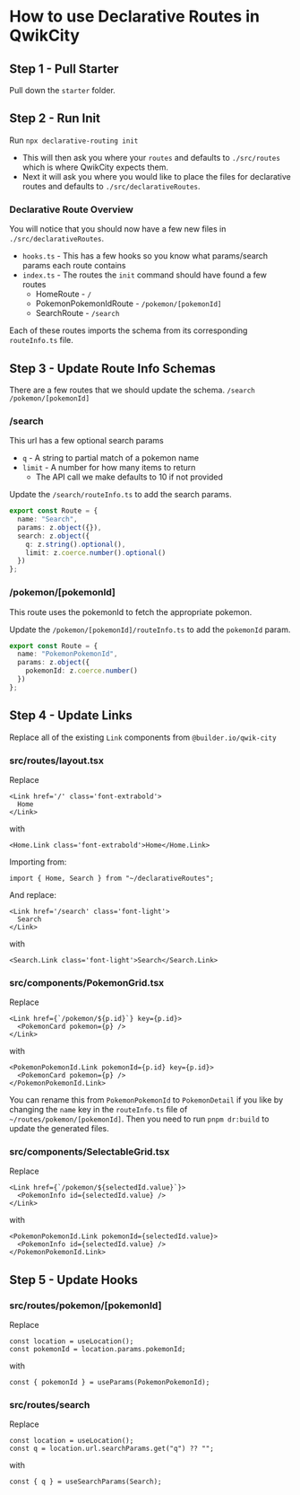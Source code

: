 # How to use Declarative Routes in QwikCity

## Step 1 - Pull Starter

Pull down the `starter` folder.

## Step 2 - Run Init

Run `npx declarative-routing init`

- This will then ask you where your `routes` and defaults to `./src/routes` which is where QwikCity expects them.
- Next it will ask you where you would like to place the files for declarative routes and defaults to `./src/declarativeRoutes`.

### Declarative Route Overview

You will notice that you should now have a few new files in `./src/declarativeRoutes`.

- `hooks.ts` - This has a few hooks so you know what params/search params each route contains
- `index.ts` - The routes the `init` command should have found a few routes
  - HomeRoute - `/`
  - PokemonPokemonIdRoute - `/pokemon/[pokemonId]`
  - SearchRoute - `/search`

Each of these routes imports the schema from its corresponding `routeInfo.ts` file.

## Step 3 - Update Route Info Schemas

There are a few routes that we should update the schema.
`/search`
`/pokemon/[pokemonId]`

### /search

This url has a few optional search params

- `q` - A string to partial match of a pokemon name
- `limit` - A number for how many items to return
  - The API call we make defaults to 10 if not provided

Update the `/search/routeInfo.ts` to add the search params.

```ts
export const Route = {
  name: "Search",
  params: z.object({}),
  search: z.object({
    q: z.string().optional(),
    limit: z.coerce.number().optional()
  })
};
```

### /pokemon/[pokemonId]

This route uses the pokemonId to fetch the appropriate pokemon.

Update the `/pokemon/[pokemonId]/routeInfo.ts` to add the `pokemonId` param.

```ts
export const Route = {
  name: "PokemonPokemonId",
  params: z.object({
    pokemonId: z.coerce.number()
  })
};
```

## Step 4 - Update Links

Replace all of the existing `Link` components from `@builder.io/qwik-city`

### src/routes/layout.tsx

Replace

```tsx
<Link href='/' class='font-extrabold'>
  Home
</Link>
```

with

```tsx
<Home.Link class='font-extrabold'>Home</Home.Link>
```

Importing from:

```tsx
import { Home, Search } from "~/declarativeRoutes";
```

And replace:

```tsx
<Link href='/search' class='font-light'>
  Search
</Link>
```

with

```tsx
<Search.Link class='font-light'>Search</Search.Link>
```

### src/components/PokemonGrid.tsx

Replace

```tsx
<Link href={`/pokemon/${p.id}`} key={p.id}>
  <PokemonCard pokemon={p} />
</Link>
```

with

```tsx
<PokemonPokemonId.Link pokemonId={p.id} key={p.id}>
  <PokemonCard pokemon={p} />
</PokemonPokemonId.Link>
```

You can rename this from `PokemonPokemonId` to `PokemonDetail` if you like by changing the `name` key in the `routeInfo.ts` file of `~/routes/pokemon/[pokemonId]`. Then you need to run `pnpm dr:build` to update the generated files.

### src/components/SelectableGrid.tsx

Replace

```tsx
<Link href={`/pokemon/${selectedId.value}`}>
  <PokemonInfo id={selectedId.value} />
</Link>
```

with

```tsx
<PokemonPokemonId.Link pokemonId={selectedId.value}>
  <PokemonInfo id={selectedId.value} />
</PokemonPokemonId.Link>
```

## Step 5 - Update Hooks

### src/routes/pokemon/[pokemonId]

Replace

```tsx
const location = useLocation();
const pokemonId = location.params.pokemonId;
```

with

```tsx
const { pokemonId } = useParams(PokemonPokemonId);
```

### src/routes/search

Replace

```tsx
const location = useLocation();
const q = location.url.searchParams.get("q") ?? "";
```

with

```tsx
const { q } = useSearchParams(Search);
```
